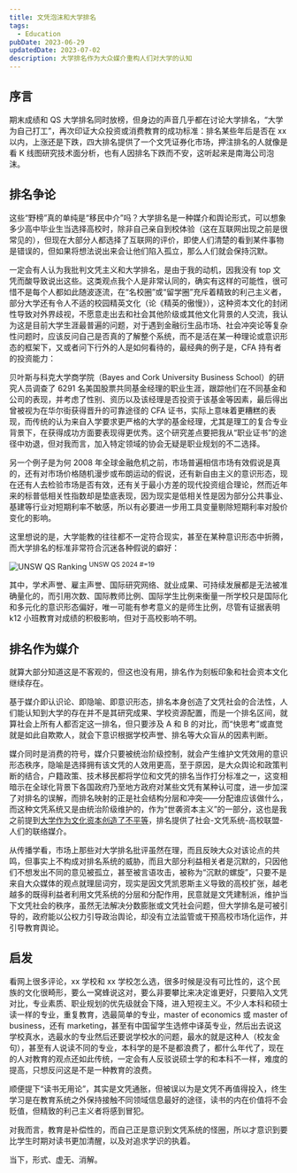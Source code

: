 ```yaml
---
title: 文凭泡沫和大学排名
tags:
  - Education
pubDate: 2023-06-29
updatedDate: 2023-07-02
description: 大学排名作为大众媒介重构人们对大学的认知
---
```


## 序言

期末成绩和 QS 大学排名同时放榜，但身边的声音几乎都在讨论大学排名，“大学为自己打工”，再次印证大众投资或消费教育的成功标准：排名某些年后是否在 xx 以内，上涨还是下跌，四大排名提供了一个文凭证券化市场，押注排名的人就像是看 K 线图研究技术面分析，也有人因排名下跌而不安，这听起来是南海公司泡沫。

## 排名争论

这些“野榜”真的单纯是“移民中介”吗？大学排名是一种媒介和舆论形式，可以想象多少高中毕业生当选择高校时，除非自己亲自到校体验（这在互联网出现之前是很常见的），但现在大部分人都选择了互联网的评价，即使人们清楚的看到某件事物是错误的，但如果将想法说出来会让他们陷入孤立，那么人们就会保持沉默。

一定会有人认为我批判文凭主义和大学排名，是由于我的动机，因我没有 top 文凭而酸导致说出这些。这类观点我个人是非常认同的，确实有这样的可能性，很可惜不是每个人都如此随波逐流，在“名校圈”或“留学圈”充斥着精致的利己主义者，部分大学还有令人不适的校园精英文化（论《精英的傲慢》），这种资本文化的封闭性导致对外界歧视，不愿意走出去和社会其他阶级或其他文化背景的人交流，我认为这是目前大学生涯最普遍的问题，对于遇到金融衍生品市场、社会冲突论等复杂性问题时，应该反问自己是否真的了解整个系统，而不是活在某一种理论或意识形态的框架下，又或者问下行外的人是如何看待的，最经典的例子是，CFA 持有者的投资能力：

贝叶斯与科克大学商学院（Bayes and Cork University Business School）的研究人员调查了 6291 名美国股票共同基金经理的职业生涯，跟踪他们在不同基金和公司的表现，并考虑了性别、资历以及该经理是否投资于该基金等因素，最后得出曾被视为在华尔街获得晋升的可靠途径的 CFA 证书，实际上意味着更糟糕的表现，而传统的认为来自入学要求更严格的大学的基金经理，尤其是理工的复合专业背景下，在获得成功方面要表现得更优秀。这个研究差点要把我从“职业证书”的途径中劝退，但对我而言，加入特定领域的协会无疑是职业规划的不二选择。

另一个例子是为何 2008 年全球金融危机之前，市场普遍相信市场有效假说是真的，还有对市场价格随机漫步或布朗运动的假说，还有新自由主义的意识形态，现在还有人去检验市场是否有效，还有关于最小方差的现代投资组合理论，然而近年来的标普低相关性指数却是垫底表现，因为现实是低相关性是因为部分公共事业、基建等行业对短期利率不敏感，所以有必要进一步用工具变量剔除短期利率对股价变化的影响。

这里想说的是，大学能教的往往都不一定符合现实，甚至在某种意识形态中折腾，而大学排名的标准非常符合沉迷各种假说的癖好：

![UNSW QS Ranking](/static/images/UNSW_QS_Ranking.png)
<sup>UNSW QS 2024 #=19</sup>

其中，学术声誉、雇主声誉、国际研究网络、就业成果、可持续发展都是无法被准确量化的，而引用次数、国际教师比例、国际学生比例来衡量一所学校只是国际化和多元化的意识形态偏好，唯一可能有参考意义的是师生比例，尽管有证据表明 k12 小班教育对成绩的积极影响，但对于高校影响不明。

## 排名作为媒介

就算大部分知道这是不客观的，但这也没有用，排名作为刻板印象和社会资本文化继续存在。

基于媒介即认识论、即隐喻、即意识形态，排名本身创造了文凭社会的合法性，人们能认知到大学的存在并不是其研究成果、学校资源配置，而是一个排名区间，就算社会上所有人都否定这一排名，但只要涉及 A 和 B 的对比，而“快思考”或直觉就是如此自欺欺人，就会下意识根据学校声誉、排名等大众盲从的因素判断。

媒介同时是消费的符号，媒介只要被统治阶级控制，就会产生维护文凭效用的意识形态秩序，隐喻是选择拥有该文凭的人效用更高，至于原因，是大众舆论和政策判断的结合，户籍政策、技术移民都将学位和文凭的排名当作打分标准之一，这变相暗示在全球化背景下各国政府乃至地方政府对某些文凭有某种认可度，进一步加深了对排名的误解，而排名映射的正是社会结构分层和冲突——分配谁应该做什么，而这种文凭系统又是由统治阶级维护的，作为“世袭资本主义”的一部分，这也是我之前提到[大学作为文化资本创造了不平等](/blog/credential-society-and-inequality)，排名提供了社会-文凭系统-高校联盟-人们的联络媒介。

从传播学看，市场上那些对大学排名批评虽然在理，而且反映大众对该论点的共鸣，但事实上不构成对排名系统的威胁，而且大部分利益相关者是沉默的，只因他们不想发出不同的意见被孤立，甚至被言语攻击，被称为“沉默的螺旋”，只要不是来自大众媒体的观点就理屈词穷，现实是因文凭凯恩斯主义导致的高校扩张，越老越多的既得利益者利用文凭系统的分层和分配作用，民意就是文凭建制派，维护当下文凭社会的秩序，虽然无法解决分数膨胀或文凭社会问题，但大学排名是可被引导的，政府能以公权力引导政治舆论，却没有立法监管或干预高校市场化运作，并引导教育舆论。

## 启发

看网上很多评论，xx 学校和 xx 学校怎么选，很多时候是没有可比性的，这个民族的文化很畸形，要么一窝蜂说这对，要么非要攀比来决定谁更好，只要陷入文凭对比，专业素质、职业规划的优先级就会下降，进入短视主义。不少人本科和硕士读一样的专业，重复教育，选最简单的专业，master of economics 或 master of business，还有 marketing，甚至有中国留学生选修中译英专业，然后出去说这学校真水，选最水的专业然后还要说学校水的问题，最水的就是这种人（校友金句），甚至有人说读不同的专业，本科学的是不是都浪费了，都什么年代了，现在的人对教育的观点还如此传统，一定会有人反驳说硕士学的和本科不一样，难度的提高，只想反问这是不是一种教育的浪费。

顺便提下“读书无用论”，其实是文凭通胀，但被误以为是文凭不再值得投入，终生学习是在教育系统之外保持接触不同领域信息最好的途径，读书的内在价值将不会贬值，但精致的利己主义者将感到冒犯。

对我而言，教育是补偿性的，而自己正是意识到文凭系统的怪圈，所以才意识到要比学生时期对读书更加清醒，以及对追求学识的执着。

当下，形式、虚无、消解。
